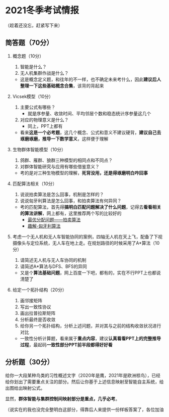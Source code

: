 # 2021冬季考试情报

（趁着还没忘，赶紧写下来）

## 简答题（70分）

1. 概念题（10分）

   1. 智能是什么？
   2. 无人机集群作战是什么？

   * 这是概念定义题，和往年的不一样，也不确定未来考什么，因此**建议后人整理一下这些基础概念合集**，该背的背起来
2. Vicsek模型（10分）

   1. 主要公式有哪些？
      * 就是序参量、收敛时间、平均邻居个数和稳态统计序参量这几个
   2. 对应的物理意义是什么？
      * 同上，PPT上都有

   * 看来**这是一个必考题**，这几个概念、公式和意义不建议硬背，**建议自己去琢磨琢磨，推导一下数学意义**，这样便于理解
3. 生物群体智能模型（10分）

   1. 鸽群、雁群、狼群三种模型的相同点和不同点？
   2. 对群体智能研究与应用有哪些借鉴意义？

   * 考的是对三种生物模型的理解，**死背没用，还是得琢磨明白咋回事**
4. 匹配算法相关（10分）

   1. 说说拍卖算法是怎么回事，机制是怎样的？
   2. 说说匈牙利算法是怎么回事，和拍卖算法有何异同？

   * 考的匹配算法，首先得**搞明白匹配问题解决了什么问题**，记得去**看看相关的算法讲解**，网上都有，这里推荐两个写的比较好的
     * [最优分配问题——拍卖算法](https://blog.csdn.net/Anker_Evans/article/details/106539488)
     * [趣解-匈牙利算法](https://blog.csdn.net/m0_38087936/article/details/85298331)
5. 考虑一个无人机和无人车智能协同的案例，四轴无人机在天上飞，配备了下视摄像头与定位系统，无人车在地上走。在规划路径的时候采用了A*算法（10分）

   1. 请简述无人机与无人车协同的机制
   2. 请简述A*算法与DFS、BFS的异同

   * 又是个**算法基础问题**，网上百度一下吧，都有的，实在不行PPT上也都说清楚了
6. 给定一个拓扑结构（20分）

   1. 画邻接矩阵
   2. 写出一致性协议
   3. 画出拉普拉斯矩阵
   4. 分析最终是否收敛
   5. 给你另一个拓扑结构，分析上述问题，并对其与之前的结构收敛状况进行对比

   * 一致性分析计算题，看来属于**重点内容**，建议**认真看看PPT上的完整推导过程**，最起码**一致性部分PPT前半段都得好好看**

## 分析题（30分）

给你一大段某种鸟类的习性概述文字（2020年是鹰，2021年是欧洲椋鸟），已经给你划出了需要重点关注的部分。然后让你基于上述信息映射至智能自主系统，给出图给出映射公式。

显然，**群体智能与集群控制间映射部分是重点，几乎必考**。

（说实在的我也没完全整明白这部分，得靠后人来提供一份样板答案了，各位加油
